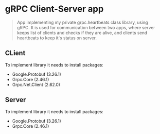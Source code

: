 # gRPC Client-Server app

> App implementing my private grpc.heartbeats class library, using gRPC. It is used for communication between two apps, where server keeps list of clients and checks if they are alive, and clients send heartbeats to keep it's status on server.

## CLient
To implement library it needs to install packages:

- Google.Protobuf (3.26.1)
- Grpc.Core (2.46.1)
- Grpc.Net.Client (2.62.0)

## Server
To implement library it needs to install packages:

- Google.Protobuf (3.26.1)
- Grpc.Core (2.46.1)
